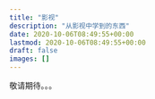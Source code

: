 ```yaml
---
title: "影视"
description: "从影视中学到的东西"
date: 2020-10-06T08:49:55+00:00
lastmod: 2020-10-06T08:49:55+00:00
draft: false
images: []
---
```

敬请期待。。。
